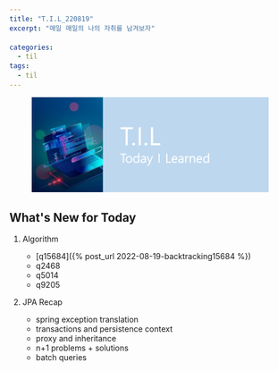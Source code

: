 ```yaml
---
title: "T.I.L_220819"
excerpt: "매일 매일의 나의 자취를 남겨보자"

categories:
  - til
tags:
  - til
---
```

<figure>
    <img src="/assets/images/til_image.png">
</figure>

## What's New for Today   
1. Algorithm
    - [q15684]({% post_url 2022-08-19-backtracking15684 %})
    - q2468
    - q5014
    - q9205
    

2. JPA Recap 
    - spring exception translation
    - transactions and persistence context
    - proxy and inheritance
    - n+1 problems + solutions
    - batch queries





  




